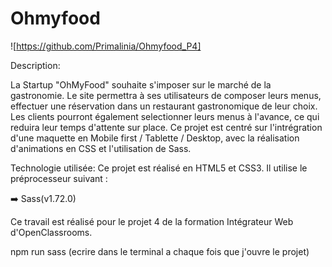 # Ohmyfood

![https://github.com/Primalinia/Ohmyfood_P4]

Description:

La Startup "OhMyFood" souhaite s'imposer sur le marché de la gastronomie. Le site permettra à ses utilisateurs de composer leurs menus, effectuer une réservation dans un restaurant gastronomique de leur choix. Les clients pourront également selectionner leurs menus à l'avance, ce qui reduira leur temps d'attente sur place.
Ce projet est centré sur l'intrégration d'une maquette en Mobile first / Tablette / Desktop, avec la réalisation d'animations en CSS et l'utilisation de Sass.

Technologie utilisée:
Ce projet est réalisé en HTML5 et CSS3. Il utilise le préprocesseur suivant :

➡️ Sass(v1.72.0)

Ce travail est réalisé pour le projet 4 de la formation Intégrateur Web d'OpenClassrooms.

npm run sass (ecrire dans le terminal a chaque fois que j'ouvre le projet)
